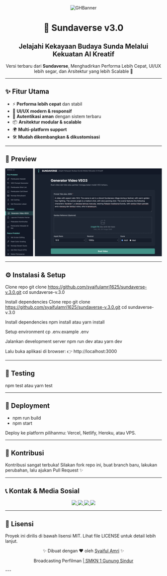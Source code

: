 <div align="center">
<img width="1200" height="475" alt="GHBanner" src="https://github.com/user-attachments/assets/0aa67016-6eaf-458a-adb2-6e31a0763ed6" />
</div>

<h1 align="center">🌌 Sundaverse v3.0</h1>
<h2 align="center">Jelajahi Kekayaan Budaya Sunda Melalui Kekuatan AI Kreatif</h2>

<p align="center">
  Versi terbaru dari <b>Sundaverse</b>, Menghadirkan Performa Lebih Cepat, UI/UX lebih segar, dan Arsitektur yang lebih Scalable 🚀  
</p>

---

## ✨ Fitur Utama
- ⚡ **Performa lebih cepat** dan stabil  
- 🎨 **UI/UX modern & responsif**  
- 🔐 **Autentikasi aman** dengan sistem terbaru  
- 📦 **Arsitektur modular & scalable**  
- 🌍 **Multi-platform support**  
- 🛠️ **Mudah dikembangkan & dikustomisasi**  

---

## 📸 Preview
<p align="center">
  <img src="https://github.com/syaifulamri1625/sundaverse-v.3.0/blob/4367d07c8f33cb8233ab627e4e866694a4a713ca/public/sundaverse.png" alt="Sundaverse Preview" width="1200"/>
</p>

---

## ⚙️ Instalasi & Setup
Clone repo
git clone https://github.com/syaifulamri1625/sundaverse-v.3.0.git
cd sundaverse-v.3.0

Install dependencies
Clone repo
git clone https://github.com/syaifulamri1625/sundaverse-v.3.0.git
cd sundaverse-v.3.0

Install dependencies
npm install
atau
yarn install

Setup environment
cp .env.example .env

Jalankan development server
npm run dev
atau
yarn dev

Lalu buka aplikasi di browser:
👉 http://localhost:3000

---

## 🧪 Testing
npm test
atau
yarn test

---

## 🚀 Deployment
- npm run build
- npm start

Deploy ke platform pilihanmu: Vercel, Netlify, Heroku, atau VPS.

---

## 🤝 Kontribusi
Kontribusi sangat terbuka!
Silakan fork repo ini, buat branch baru, lakukan perubahan, lalu ajukan Pull Request ✨

---

## 📞 Kontak & Media Sosial
<p align="center"> <a href="mailto:syaifulamri1625@gmail.com"> <img src="https://img.shields.io/badge/Email-D14836?style=for-the-badge&logo=gmail&logoColor=white" /> </a> <a href="https://github.com/syaifulamri1625"> <img src="https://img.shields.io/badge/GitHub-000000?style=for-the-badge&logo=github&logoColor=white" /> </a> <a href="www.linkedin.com/in/syaiful-amri-9708a7275"> <img src="https://img.shields.io/badge/LinkedIn-0077B5?style=for-the-badge&logo=linkedin&logoColor=white" /> </a> <a href="https://www.instagram.com/amri_cameo"> <img src="https://img.shields.io/badge/Instagram-E4405F?style=for-the-badge&logo=instagram&logoColor=white" /> </a> </p>

---

## 📄 Lisensi
Proyek ini dirilis di bawah lisensi MIT.
Lihat file LICENSE untuk detail lebih lanjut.

<p align="center">✨ Dibuat dengan ❤️ oleh <a href="https://github.com/syaifulamri1625">Syaiful Amri</a> ✨</p>
<p align="center">Broadcasting Perfilman |<a href="https://smkn1gunungsindur.sch.id/"> SMKN 1 Gunung Sindur</a> </p>
---

